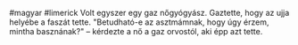 #magyar #limerick 
Volt egyszer egy gaz nőgyógyász. Gaztette,
hogy az ujja helyébe a faszát tette.
"Betudható-e az asztmámnak,
hogy úgy érzem, mintha basznának?" –
kérdezte a nő a gaz orvostól, aki épp azt tette.